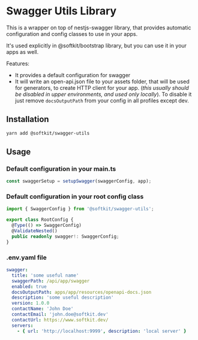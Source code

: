 # Swagger Utils Library

This is a wrapper on top of nestjs-swagger library, that provides automatic configuration and config classes to use in your apps.

It's used explicitly in @softkit/bootstrap library, but you can use it in your apps as well.


Features: 

- It provides a default configuration for swagger
- It will write an open-api.json file to your assets folder, that will be used for generators, to create HTTP client for your app. (*this usually should be disabled in upper environments, and used only locally*). To disable it just remove `docsOutputPath` from your config in all profiles except dev.

## Installation

```bash
yarn add @softkit/swagger-utils
```

## Usage

### Default configuration in your main.ts

```typescript
const swaggerSetup = setupSwagger(swaggerConfig, app);
```

### Default configuration in your root config class

```typescript
import { SwaggerConfig } from '@softkit/swagger-utils';

export class RootConfig {
  @Type(() => SwaggerConfig)
  @ValidateNested()
  public readonly swagger!: SwaggerConfig;
}
```

### .env.yaml file

```yaml
swagger:
  title: 'some useful name'
  swaggerPath: /api/app/swagger
  enabled: true
  docsOutputPath: apps/app/resources/openapi-docs.json
  description: 'some useful description'
  version: 1.0.0
  contactName: 'John Doe'
  contactEmail: 'john.doe@softkit.dev'
  contactUrl: https://www.softkit.dev/
  servers:
    - { url: 'http://localhost:9999', description: 'local server' }
```
